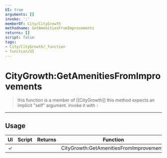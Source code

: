 ```yaml
---
UI: true
arguments: []
invoke: ':'
memberOf: City/CityGrowth
methodname: GetAmenitiesFromImprovements
returns: []
script: false
tags:
- City/CityGrowth/_function
- function/UI
---
```

# CityGrowth:GetAmenitiesFromImprovements
> this function is a member of [[CityGrowth]]
> this method expects an implicit "self" argument. invoke it with `:`
-----
## Usage
|  UI | Script | Returns | Function | Arguments |
|:---:|:------:|-------:|:--------:|:---------|
|✓| ||CityGrowth:GetAmenitiesFromImprovements||
